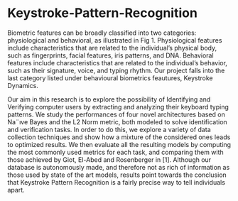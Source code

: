 # Keystroke-Pattern-Recognition

Biometric features can be broadly classified into two categories: physiological and behavioral, as illustrated in Fig 1. Physiological features include characteristics that
are related to the individual’s physical body, such as fingerprints, facial features, iris
patterns, and DNA. Behavioral features include characteristics that are related to the
individual’s behavior, such as their signature, voice, and typing rhythm.
Our project falls into the last category listed under behavioural biometrics feautures,
Keystroke Dynamics.

Our aim in this research is to explore the possibility of Identifying and Verifying
computer users by extracting and analyzing their keyboard typing patterns. We study
the performances of four novel architectures based on Na¨ıve Bayes and the L2 Norm
metric, both modeled to solve identification and verification tasks. In order to do
this, we explore a variety of data collection techniques and show how a mixture of the
considered ones leads to optimized results. We then evaluate all the resulting models by
computing the most commonly used metrics for each task, and comparing them with
those achieved by Giot, El-Abed and Rosenberger in [1]. Although our database is
autonomously made, and therefore not as rich of information as those used by state of
the art models, results point towards the conclusion that Keystroke Pattern Recognition
is a fairly precise way to tell individuals apart.
